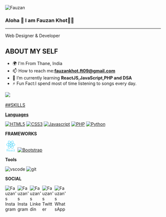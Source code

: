 <p align="left"> <img src="https://komarev.com/ghpvc/?username=CYANIDE-7&label=Views&color=blue&style=plastic" alt="Fauzan" /> </p>

### Aloha  👋 I am Fauzan Khot🐱‍👤

-------------------

Web Designer & Developer

ABOUT MY SELF
-------------
- 🌍 I'm From Thane, India 
- 📫 How to reach me:**[fauzankhot.ft09@gmail.com](mailto:fauzankhot,ft09@gmail.com)**
- 🌱 I’m currently learning **ReactJS,JavaScript,PHP and DSA**
- ⚡ Fun Fact:I spend most of time listening to songs every day.


<a href="https://twitter.com/KhotFauzan" target="_blank" rel="noreferrer"><img
src="https://img.shields.io/twitter/follow/KhotFauzan?logo=twitter&style=for-the-badge&color=0891b2&labelColor=1c1917"
/>

##SKILLS

**Languages** 
<p align="left">
  <a href="https://developer.mozilla.org/en-US/docs/Glossary/HTML5" target="_blank" rel="noreferrer"><img src="https://raw.githubusercontent.com/danielcranney/readme-generator/main/public/icons/skills/html5-colored.svg" width="36" height="36" alt="HTML5" /></a>  
    <a href="https://www.w3.org/TR/CSS/#css" target="_blank" rel="noreferrer"><img src="https://raw.githubusercontent.com/danielcranney/readme-generator/main/public/icons/skills/css3-colored.svg" width="36" height="36" alt="CSS3" /></a>
<a href="https://developer.mozilla.org/en-US/docs/Web/JavaScript" target="_blank" rel="noreferrer"><img src="https://raw.githubusercontent.com/danielcranney/readme-generator/main/public/icons/skills/javascript-colored.svg" width="36" height="36" alt="Javascript" /></a>  
<a href="https://www.php.net/" target="_blank" rel="noreferrer"><img src="https://raw.githubusercontent.com/danielcranney/readme-generator/main/public/icons/skills/php-colored.svg" width="36" height="36" alt="PHP" /></a>  
<a href="https://www.python.org/" target="_blank" rel="noreferrer"><img src="https://raw.githubusercontent.com/danielcranney/readme-generator/main/public/icons/skills/python-colored.svg" width="36" height="36" alt="Python" /></a>  
</p>

**FRAMEWORKS**

<p>
<a href="https://reactjs.org/" target="_blank" rel="noreferrer"><img src="https://raw.githubusercontent.com/devicons/devicon/master/icons/react/react-original-wordmark.svg" width="36" height="36" alt="React" /></a>  
 <a href="https://getbootstrap.com/" target="_blank" rel="noreferrer"><img src="https://raw.githubusercontent.com/danielcranney/readme-generator/main/public/icons/skills/bootstrap-colored.svg" width="36" height="36" alt="Bootstrap" /></a>
 </p>
 
 **Tools**
 
 <p align="left">
 <img alt="vscode " width="35px" src="https://img.icons8.com/ios/100/000000/visual-studio.png"/>
<img alt="git" src="https://img.icons8.com/color/48/000000/git.png"/>
 </p>
 
**SOCIAL**

 <p align="left">
  <a href="https://www.hackerrank.com/Fauzan_Khot">
    <img  align="left" alt="Fauzan's Instagram" width="40px" src="https://img.icons8.com/external-tal-revivo-shadow-tal-revivo/96/000000/external-hackerrank-is-a-technology-company-that-focuses-on-competitive-programming-logo-shadow-tal-revivo.png"/>
 <a href="https://www.instagram.com/_fauzankhot_/">
  <img align="left" alt="Fauzan's Instagram" width="40px" src="https://img.icons8.com/fluency/96/000000/instagram-new.png"/>
</a>
<a href="https://www.linkedin.com/in/fauzan-khot-55509a22b/">
  <img align="left" alt="Fauzan's Linkedin" width="40px" src="https://img.icons8.com/nolan/64/linkedin-circled.png"/>
</a>
<a href="https://twitter.com/KhotFauzan">
  <img align="left" alt="Fauzan's Twitter" width="40px"  src="https://img.icons8.com/color/96/000000/twitter--v1.png"/>
</a>
<a href="https://api.whatsapp.com/send/?phone=918433611219&text&app_absent=0" target="_blank" rel="noreferrer">
  <img  align="left" alt="Fauzan's WhatsApp" width="40px" src="https://img.icons8.com/color/96/000000/whatsapp--v1.png"/>
 
 
 
 
 
 
 

